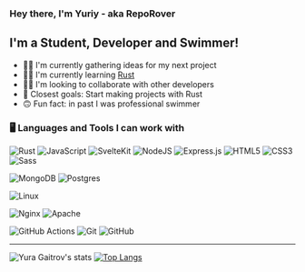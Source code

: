 ### Hey there, I'm Yuriy - aka RepoRover

## I'm a Student, Developer and Swimmer!

- 👨‍💻 I'm currently gathering ideas for my next project
- 👨‍🏫 I'm currently learning [Rust](https://www.rust-lang.org)
- 👯‍♂️ I'm looking to collaborate with other developers
- 🥅 Closest goals: Start making projects with Rust
- 🙃 Fun fact: in past I was professional swimmer

### 🖥️ Languages and Tools I can work with

<!-- Languages and tools badges -->

<!-- ![Python](https://img.shields.io/badge/python%20-%2314354C.svg?&style=for-the-badge&logo=python&logoColor=white) -->
![Rust](https://img.shields.io/badge/rust-%23000000.svg?&style=for-the-badge&logo=rust&logoColor=white)
![JavaScript](https://img.shields.io/badge/javascript-%23323330.svg?style=for-the-badge&logo=javascript&logoColor=%23F7DF1E)
![SvelteKit](https://img.shields.io/badge/svelte-%23301930.svg?style=for-the-badge&logo=svelte)
![NodeJS](https://img.shields.io/badge/node.js-6DA55F?style=for-the-badge&logo=node.js&logoColor=white)
![Express.js](https://img.shields.io/badge/express.js-%23404d59.svg?style=for-the-badge&logo=express&logoColor=%2361DAFB)
![HTML5](https://img.shields.io/badge/html5-%23E34F26.svg?style=for-the-badge&logo=html5&logoColor=white)
![CSS3](https://img.shields.io/badge/css3-%231572B6.svg?style=for-the-badge&logo=css3&logoColor=white)
![Sass](https://img.shields.io/badge/sass-%23316192.svg?style=for-the-badge&logo=sass&)

![MongoDB](https://img.shields.io/badge/MongoDB-%234ea94b.svg?&style=for-the-badge&logo=mongodb&logoColor=white)
![Postgres](https://img.shields.io/badge/postgres-%23316192.svg?style=for-the-badge&logo=postgresql&logoColor=white)

![Linux](https://img.shields.io/badge/Linux-FCC624?style=for-the-badge&logo=linux&logoColor=black)

![Nginx](https://img.shields.io/badge/nginx%20-%23009639.svg?&style=for-the-badge&logo=nginx&logoColor=white)
![Apache](https://img.shields.io/badge/apache%20-%23D42029.svg?&style=for-the-badge&logo=apache&logoColor=white)

![GitHub Actions](https://img.shields.io/badge/github%20actions%20-%232671E5.svg?&style=for-the-badge&logo=github%20actions&logoColor=white)
![Git](https://img.shields.io/badge/git%20-%23F05033.svg?&style=for-the-badge&logo=git&logoColor=white)
![GitHub](https://img.shields.io/badge/github%20-%23121011.svg?&style=for-the-badge&logo=github&logoColor=white)

---

![Yura Gaitrov's stats](https://github-readme-stats.vercel.app/api?username=reporover&show_icons=true&theme=transparent&border_radius=10)
[![Top Langs](https://github-readme-stats.vercel.app/api/top-langs/?username=reporover&layout=donut&theme=transparent&border_radius=10)](https://github.com/anuraghazra/github-readme-stats)
